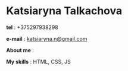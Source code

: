 # Katsiaryna Talkachova

**tel** : +375297938298

**e-mail** : katsiaryna.n@gmail.com

**About me** : 

**My skills** : HTML, CSS, JS